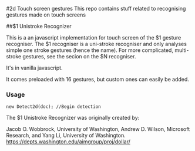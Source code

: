 #2d Touch screen gestures
This repo contains stuff related to recognising gestures made on touch screens

##$1 Unistroke Recognizer

This is a an javascript implementation for touch screen of the $1 gesture recogniser.
The $1 recogniser is a uni-stroke recogniser and only analyses simple one stroke gestures (hence the name). For more complicated, multi-stroke gestures, see the secion on the $N recogniser.

It's in vanilla javascript.

It comes preloaded with 16 gestures, but custom ones can easily be added.

### Usage
    new Detect2d(doc); //Begin detection
    
The $1 Unistroke Recognizer was originally created by:

Jacob O. Wobbrock, University of Washington,
Andrew D. Wilson, Microsoft Research, and
Yang Li, University of Washington.
https://depts.washington.edu/aimgroup/proj/dollar/
